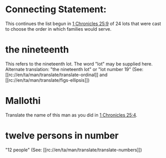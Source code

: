 # Connecting Statement:

This continues the list begun in [1 Chronicles 25:9](../25/09.md) of 24 lots that were cast to choose the order in which families would serve.

# the nineteenth

This refers to the nineteenth lot. The word "lot" may be supplied here. Alternate translation: "the nineteenth lot" or "lot number 19" (See: [[rc://en/ta/man/translate/translate-ordinal]] and [[rc://en/ta/man/translate/figs-ellipsis]])

# Mallothi

Translate the name of this man as you did in [1 Chronicles 25:4](../25/04.md).

# twelve persons in number

"12 people" (See: [[rc://en/ta/man/translate/translate-numbers]])

